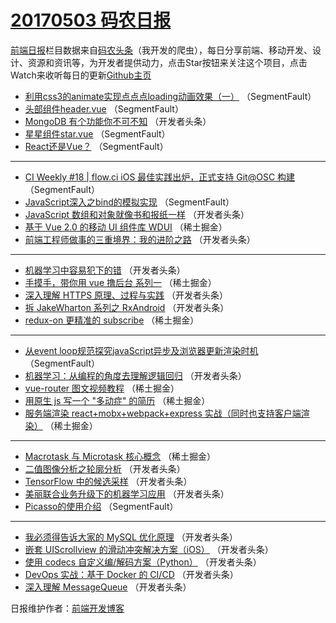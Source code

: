 # [20170503 码农日报](https://github.com/kujian/frontendDaily/blob/master/2017/05/03.md)

[前端日报](http://caibaojian.com/c/news)栏目数据来自[码农头条](http://hao.caibaojian.com/)（我开发的爬虫），每日分享前端、移动开发、设计、资源和资讯等，为开发者提供动力，点击Star按钮来关注这个项目，点击Watch来收听每日的更新[Github主页](https://github.com/kujian/frontendDaily)
* [利用css3的animate实现点点点loading动画效果（一）](http://hao.caibaojian.com/36865.html) （SegmentFault）
* [头部组件header.vue](http://hao.caibaojian.com/36870.html) （SegmentFault）
* [MongoDB 有个功能你不可不知](http://hao.caibaojian.com/36892.html) （开发者头条）
* [星星组件star.vue](http://hao.caibaojian.com/36871.html) （SegmentFault）
* [React还是Vue？](http://hao.caibaojian.com/36866.html) （SegmentFault）

***
* [CI Weekly #18 |  flow.ci iOS 最佳实践出炉，正式支持 Git@OSC 构建](http://hao.caibaojian.com/36856.html) （SegmentFault）
* [JavaScript深入之bind的模拟实现](http://hao.caibaojian.com/36857.html) （SegmentFault）
* [JavaScript 数组和对象就像书和报纸一样](http://hao.caibaojian.com/36893.html) （开发者头条）
* [基于 Vue 2.0 的移动 UI 组件库 WDUI](http://hao.caibaojian.com/36835.html) （稀土掘金）
* [前端工程师做事的三重境界：我的进阶之路](http://hao.caibaojian.com/36874.html) （开发者头条）

***
* [机器学习中容易犯下的错](http://hao.caibaojian.com/36889.html) （开发者头条）
* [手摸手，带你用 vue 撸后台 系列一](http://hao.caibaojian.com/36834.html) （稀土掘金）
* [深入理解 HTTPS 原理、过程与实践](http://hao.caibaojian.com/36872.html) （开发者头条）
* [拆 JakeWharton 系列之 RxAndroid](http://hao.caibaojian.com/36894.html) （开发者头条）
* [redux-on 更精准的 subscribe](http://hao.caibaojian.com/36836.html) （稀土掘金）

***
* [从event loop规范探究javaScript异步及浏览器更新渲染时机](http://hao.caibaojian.com/36863.html) （SegmentFault）
* [机器学习：从编程的角度去理解逻辑回归](http://hao.caibaojian.com/36885.html) （开发者头条）
* [vue-router 图文视频教程](http://hao.caibaojian.com/36838.html) （稀土掘金）
* [用原生 js 写一个 &quot;多动症&quot; 的简历](http://hao.caibaojian.com/36839.html) （稀土掘金）
* [服务端渲染 react+mobx+webpack+express 实战（同时也支持客户端渲染）](http://hao.caibaojian.com/36833.html) （稀土掘金）

***
* [Macrotask 与 Microtask 核心概念](http://hao.caibaojian.com/36837.html) （稀土掘金）
* [二值图像分析之轮廓分析](http://hao.caibaojian.com/36896.html) （开发者头条）
* [TensorFlow 中的候选采样](http://hao.caibaojian.com/36897.html) （开发者头条）
* [美丽联合业务升级下的机器学习应用](http://hao.caibaojian.com/36888.html) （开发者头条）
* [Picasso的使用介绍](http://hao.caibaojian.com/36869.html) （SegmentFault）

***
* [我必须得告诉大家的 MySQL 优化原理](http://hao.caibaojian.com/36873.html) （开发者头条）
* [嵌套 UIScrollview 的滑动冲突解决方案（iOS）](http://hao.caibaojian.com/36895.html) （开发者头条）
* [使用 codecs 自定义编/解码方案（Python）](http://hao.caibaojian.com/36875.html) （开发者头条）
* [DevOps 实战：基于 Docker 的 CI/CD](http://hao.caibaojian.com/36891.html) （开发者头条）
* [深入理解 MessageQueue](http://hao.caibaojian.com/36884.html) （开发者头条）

日报维护作者：[前端开发博客](http://caibaojian.com/) 